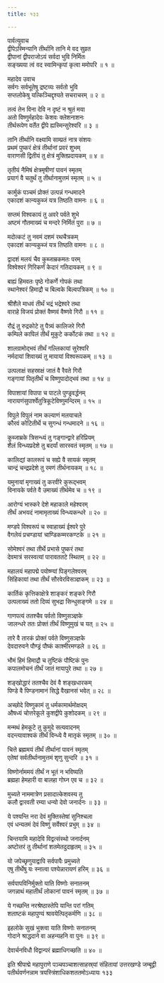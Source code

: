```yaml
---
title: १३३

---
```

पार्वत्युवाच  
द्वीपेऽस्मिन्यानि तीर्थानि तानि मे वद सुव्रत  
द्वीपानां द्वीपराजोऽयं सर्वदा भुवि निर्मितः  
सङ्ख्यया त्वं वद स्वामिन्कृपां कृत्वा ममोपरि ॥ १ ॥


महादेव उवाच  
सर्वगः सर्वभूतेषु द्रष्टव्यः सर्वतो भुवि  
सप्तलोकेषु यत्किञ्चिद्दृश्यते सचराचरम् ॥ २ ॥


तत्वं तेन विना देवि न दृष्टं न श्रुतं मया  
अतो विष्णुर्महादेवः केशवः क्लेशनाशनः  
तीर्थरूपेण वर्तेत द्वीपे ह्यस्मिन्सुरेश्वरि ॥ ३ ॥


तानि तीर्थानि वक्ष्यामि साम्प्रतं नात्र संशयः  
प्रथमं पुष्करं क्षेत्रं तीर्थानां प्रवरं शुभम्  
वाराणसी द्वितीयं तु क्षेत्रं मुक्तिप्रदायकम् ॥ ४ ॥


तृतीयं नैमिषं क्षेत्रमृषीणां पावनं स्मृतम्  
प्रयागं वै चतुर्थं तु तीर्थानामुत्तमं स्मृतम् ॥ ५ ॥


कार्मुकं पञ्चमं प्रोक्तं उत्पन्नं गन्धमादने  
एकादशं कान्यकुब्जं यत्र तिष्ठति वामनः ॥ ६ ॥


सप्तमं विश्वकायं तु अवरे पर्वते शुभे  
अष्टमं गौतमाख्यं च मन्दरे निर्मितं पुरा ॥ ७ ॥


मदोत्कटं तु नवमं दशमं रथचैत्रकम्  
एकादशं कान्यकुब्जं यत्र तिष्ठति वामनः ॥ ८ ॥


द्वादशं मलयं चैव कुब्जाम्रकमतः परम्  
विश्वेश्वरं गिरिकर्णं केदारं गतिदायकम् ॥ ९ ॥


बाह्यं हिमवतः पृष्ठे गोकर्णे गोपकं तथा  
स्थानेश्वरं हिमाद्रौ च बिल्वके बिल्वपत्रिकम् ॥ १० ॥


श्रीशैले माधवं तीर्थं भद्रं भद्रेश्वरे तथा  
वाराहे विजयं प्रोक्तं वैष्णवं वैष्णवे गिरौ ॥ ११ ॥


रौद्रं तु रुद्रकोटे तु पैत्र्यं कालिजरे गिरौ  
कम्पिले कापिलं तीर्थं मुकुटे कर्कोटकं तथा ॥ १२ ॥


शालग्रामोद्भवं तीर्थं गल्लिकायां सुरेश्वरि  
नर्मदायां शिवाख्यं तु मायायां विश्वरूपकम् ॥ १३ ॥


उत्पलाक्षं सहस्राक्षं जातं वै रैवते गिरौ  
गङ्गायां पितृतीर्थं च विष्णुपादोद्भवं तथा ॥ १४ ॥


विपाशायां विपापा च पाटले पुण्ड्रवर्द्धनम्  
नारायणंसुपार्श्वेतुत्रिकूटेविष्णुमन्दिरम् ॥ १५ ॥


विपुले विपुलं नाम कल्याणं मलयाचले  
कौरवं कोटितीर्थे च सुगन्धं गन्धमादने ॥ १६ ॥


कुब्जाम्रके त्रिसन्ध्यं तु गङ्गान्द्वारे हरिप्रियम्  
शैलं विन्ध्यप्रदेशे तु बदर्यां सारस्वतं स्मृतम् ॥ १७ ॥


कालिद्यां कालरूपं च सह्ये वै सायकं स्मृतम्  
चान्द्रं चन्द्रप्रदेशे तु रमणं तीर्थनायकम् ॥ १८ ॥


यमुनायां मृगाख्यं तु करवीरे कुरूद्भवम्  
विनायके पर्वते वै उमाख्यं तीर्थमेव च ॥ १९ ॥


आरोग्यं भास्करे देशे महाकाले महेश्वरम्  
तीर्थं अभयदं नामामृताख्यं विन्ध्यकन्धरे ॥ २० ॥


मण्डपे विश्वरूपं च स्वाहाख्यं ईश्वरे पुरे  
वैगलेयं प्रचण्डायां चाण्डिकम्मरकण्टके ॥ २१ ॥


सोमेश्वरं तथा तीर्थे प्रभासे पुष्करं तथा  
देवमात्रं सरस्वत्यां पारावततटे स्थितम् ॥ २२ ॥


महालयं महापद्मे पयोष्ण्यां पिङ्गलेश्वरम्  
सिंहिकायां तथा तीर्थं सौरवेरविसञ्ज्ञकम् ॥ २३ ॥


कार्तिकं कृत्तिकाक्षेत्रे शाङ्करं शङ्करे गिरौ  
उत्पलाख्यं ततो दिव्यं सुभद्रा सिन्धुसङ्गमे ॥ २४ ॥


गाणपत्यं ततश्चैव पर्वतो विष्णुसञ्ज्ञके  
जालन्धरे ततः प्रोक्तं तीर्थं विष्णुमुखं च यत् ॥ २५ ॥


तारे वै तारकं प्रोक्तं पर्वते विष्णुसञ्ज्ञके  
देवदारुवने पौण्ड्रं पौष्कं काश्मीरमण्डले ॥ २६ ॥


भौमं हिमं हिमाद्रौ च तुष्टिकं पौष्टिकं पुनः  
कपालमोचनं तीर्थं जातं मायापुरे तथा ॥ २७ ॥


शङ्खोद्धारं ततश्चैव देवं वै शङ्खधारकम्  
पिण्डे वै पिण्डनामानं सिद्धे वैखानसं भवेत् ॥ २८ ॥


अच्छोदे विष्णुकामं तु धर्मकामार्थमोक्षदम्  
औषध्यं चोत्तरेकूले कुशद्वीपे कुशोदकम् ॥ २९ ॥


मन्मथं हेमकूटे तु कुमुदे सत्यवादनम्  
वदन्त्यावाश्वकं तीर्थं विन्ध्ये वै मातृकं स्मृतम् ॥ ३० ॥


चित्ते ब्रह्ममयं तीर्थं तीर्थानां पावनं स्मृतम्  
एतेषां सर्वतीर्थानामुत्तमं शृणु सुन्दरि ॥ ३१ ॥


विष्णोर्नाममयं तीर्थं न भूतं न भविष्यति  
ब्रह्महा हेमहारी वा बालहा गोघ्न एव च ॥ ३२ ॥


मुच्यते नाममात्रेण प्रसादात्केशवस्य तु  
कलौ द्वारवती रम्या धन्यो देवो जनार्दनः ॥ ३३ ॥


ये पश्यन्ति नरा देवं मुक्तिस्तेषां सुनिश्चला  
एवं धन्यतमं देवं विष्णुं सर्वेश्वरं प्रभुम् ॥ ३४ ॥


चिन्तयामि महादेवि विद्वत्संस्थो जनार्दनम्  
अष्टोत्तरं तु तीर्थानां शतमेतदुदाहृतम् ॥ ३५ ॥


यो जपेच्छृणुयाद्वापि सर्वपापैः प्रमुच्यते  
एषु तीर्थेषु यः स्नात्वा पश्येन्नारायणं हरिम् ॥ ३६ ॥


सर्वपापविनिर्मुक्तो याति विष्णोः सनातनम्  
जगन्नाथं महातीर्थं लोकानां पावनं स्मृतम् ॥ ३७ ॥


ये गच्छन्ति नरश्रेष्ठास्तेपि यान्ति परां गतिम्  
शताष्टकं महापुण्यं श्रावयेत्पितृकर्मणि ॥ ३८ ॥


इहलोके सुखं भुक्त्वा याति विष्णोः सनातनम्  
गोदाने श्राद्धदाने वा अहन्यहनि वा पुनः ॥ ३९ ॥


देवार्चनविधौ विद्वान्परं ब्रह्माधिगच्छति ॥ ४० ॥


इति श्रीपाद्मे महापुराणे पञ्चपञ्चाशत्साहस्र्यां संहितायां उत्तरखण्डे जम्बूद्वी  
पतीर्थवर्णनन्नाम त्रयस्त्रिंशाधिकशततमोऽध्यायः १३३